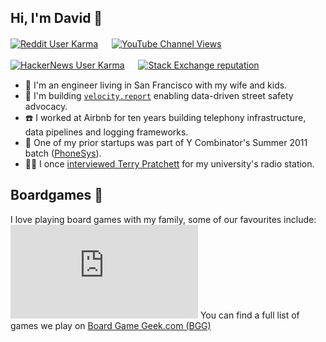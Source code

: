 ## Hi, I'm David 🐬
[![Reddit User Karma](https://img.shields.io/reddit/user-karma/combined/ddol?label=u%2Fddol)](https://www.reddit.com/user/ddol/) 　
[![YouTube Channel Views](https://img.shields.io/youtube/channel/views/UCZhc_AuWvY6TXytMBQ_FbAQ?label=YouTube)](https://youtube.com/@david-dolphin-sf)

[![HackerNews User Karma](https://img.shields.io/hackernews/user-karma/ddol?label=u%2Fddol)](https://news.ycombinator.com/user?id=ddol) 　
[![Stack Exchange reputation](https://img.shields.io/stackexchange/stackoverflow/r/202924?style=social&logo=stackoverflow&logoColor=%23F58025&label=StackOverflow)](https://stackoverflow.com/users/202924/david-dolphin?tab=profile) 　

* 🏡 I'm an engineer living in San Francisco with my wife and kids.
* 🚸 I'm building [`velocity.report`](https://github.com/banshee-data/velocity.report) enabling data-driven street safety advocacy.
* ☎️ I worked at Airbnb for ten years building telephony infrastructure, data pipelines and logging frameworks.
* 🚀 One of my prior startups was part of Y Combinator's Summer 2011 batch ([PhoneSys](https://www.ycombinator.com/companies/phonesys)).
* 🧙‍♀️ I once [interviewed Terry Pratchett](https://web.archive.org/web/20120423234156/http://ian.ie/521/terry-pratchett/) for my university's radio station.

## Boardgames 🎲
I love playing board games with my family, some of our favourites include:
[![Our favorite board games](https://boardgamegeek.com/jswidget.php?username=ddol&images=medium&show=top10&numitems=10&text=none&inline=1&imagepos=center&domains%5B%5D=boardgame&imagewidget=1)](https://boardgamegeek.com/collection/user/ddol?✦sort=rating&sortdir=desc&rankobjectid=1&rankobjecttype=subtype&columns=title%7Cstatus%7Cversion%7Crating%7Cbggrating%7Cplays%7Ccomment%7Ccommands&geekranks=Board%20Game%20Rank&own=1&objecttype=thing&ff=1&subtype=boardgame)
You can find a full list of games we play on [Board Game Geek.com (BGG)](https://boardgamegeek.com/collection/user/ddol?sort=rating&sortdir=desc&rankobjecttype=subtype&rankobjectid=1&columns=title%7Cstatus%7Cversion%7Crating%7Cbggrating%7Cplays%7Ccomment%7Ccommands&geekranks=Board%20Game%20Rank&own=1&objecttype=thing&ff=1&subtype=boardgame)
